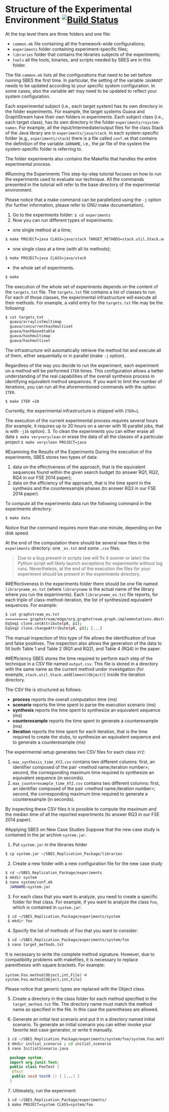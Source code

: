 # Structure of the Experimental Environment [![Build Status](https://travis-ci.com/andreamattavelli/synthesis-experiments.svg?token=Ur9HUsDar1wFwVPGCRdM&branch=master)](https://travis-ci.org/andreamattavelli/synthesis-experiments)
At the top level there are three folders and one file:

* `common.mk` file containing all the framework-wide configurations;
* `experiments` folder containing experiment-specific files;
* `libraries` folder that contains the libraries subjects of the experiments;
* `tools` all the tools, binaries, and scripts needed by SBES are in this folder.

The file `common.mk` lists all the configurations that need to be set before running SBES the first time. In particular, the setting of the variable `JAVAROOT` needs to be updated according to your specific system configuration. In some cases, also the variable `ANT` may need to be updated to reflect your system configuration.

Each experimental subject (i.e., each target system) has its own directory in the folder experiments. For example, the target systems Guava and GraphStream have their own folders in experiments. Each subject class (i.e., each target class), has its own directory in the folder `experiments/<system-name>`. For example, all the input/intermediate/output files for the class Stack of the Java library are in `experiments/java/stack`. In each system-specific folder (e.g., `experiments/stack`) there is a file called `conf.mk` that contains the definition of the variable `JARNAME`, i.e., the jar file of the system the system-specific folder is referring to.

The folder experiments also contains the Makefile that handles the entire experimental process. 

#Running the Experiments
This step-by-step tutorial focuses on how to run the experiments used to evaluate our technique. All the commands presented in the tutorial will refer to the base directory of the experimental environment.

Please notice that a make command can be parallelized using the `-j` option (for further information, please refer to GNU make documentation).

1. Go to the experiments folder: `$ cd experiments`
2. Now you can run different types of experiments:
  * one single method at a time;

   ```bash
   $ make PROJECT=java CLASS=java/stack TARGET_METHODS=stack.util.Stack.addElement\(Object\)
   ```

  * one single class at a time (with all its methods);

   ```bash
   $ make PROJECT=java CLASS=java/stack
   ```

  * the whole set of experiments.
    
   ```bash
   $ make
   ```
  
  The execution of the whole set of experiments depends on the content of the `targets.txt` file. The `targets.txt` file contains a list of classes to run. For each of those classes, the experimental infrastructure will execute all their methods. For example, a valid entry for the `targets.txt` file may be the following:

  ```bash
  $ cat targets.txt
    guava/arraylistmultimap
    guava/concurrenthashmultiset
    guava/hashbasedtable
    guava/hashmultimap
    guava/hashmultiset
  ```

  The infrastructure will automatically retrieve the method list and execute all of them, either sequentially or in parallel (make `-j` option).
  
  Regardless of the way you decide to run the experiment, each experiment on a method will be performed `ITER` times. This configuration allows a better understanding of the real capabilities of the overall synthesis process in identifying equivalent method sequences. If you want to limit the number of iterations, you can run all the aforementioned commands with the option `ITER`.
  
  `$ make ITER =10`

  Currently, the experimental infrastructure is shipped with `ITER=1`.
  
  The execution of the current experimental process requires several hours (for example, it requires up to 20 hours on a server with 16 parallel jobs, that is with `-j16` option).
3. To clean the experiments you can either erase all data `$ make veryveryclean` or erase the data of all the classes of a particular project `$ make veryclean PROJECT=java`

#Examining the Results of the Experiments
During the execution of the experiments, SBES stores two types of data:
1. data on the effectiveness of the approach, that is the equivalent sequences found within the given search budget (to answer RQ1, RQ2, RQ4 in our FSE 2014 paper);
2. data on the efficiency of the approach, that is the time spent in the synthesis and the counterexample phases (to answer RQ3 in our FSE 2014 paper).
  
  To compute all the experiments data run the following command in the experiments directory:
  
  ```bash
  $ make data
  ```
  
  Notice that the command requires more than one minute, depending on the disk speed.
  
  At the end of the computation there should be several new files in the `experiments` directory: one `_es.txt` and some `.csv` files.

> Due to a bug present in scripts (we will fix it sooner or later) the Python script will likely launch exceptions for experiments without log runs. Nevertheless, at the end of the execution the files for your experiment should be present in the experiments directory.

##Effectiveness
In the experiments folder there should be one file named `libraryname_es.txt` (where `libraryname` is the actual name of the library where you run the experiments).
Each `libraryname_es.txt` file reports, for each triple of class-method-iteration, the list of synthesized equivalent sequences. For example:

```bash  
$ cat graphstream_es.txt
========== graphstream/edge/org.graphstream.graph.implementations.AbstractEdge. addAttribute(String,Object)/1/log
EqSeq1 clone.setAttribute(p0, p1);
EqSeq2 clone.changeAttribute(p0, p1); [...]
```

The manual inspection of this type of file allows the identification of true and false positives. The inspection also allows the generation of the data to fill both Table 1 and Table 2 (RQ1 and RQ2), and Table 4 (RQ4) in the paper.

##Efficiency
SBES stores the time required to perform each step of the technique in a CSV file named `output.csv`. This file is stored in a directory with the same name as the current method under investigation (for example, `stack.util.Stack.addElement(Object)`) inside the iteration directory.

The CSV file is structured as follows:

* **process** reports the overall computation time (ms)
* **scenario** reports the time spent to parse the execution scenario (ms)
* **synthesis** reports the time spent to synthesize an equivalent sequence (ms)
* **counterexample** reports the time spent to generate a counterexample (ms)
* **iteration** reports the time spent for each iteration, that is the time required to create the stubs, to synthesize an equivalent sequence and to generate a counterexample (ms)

The experimental setup generates two CSV files for each class `XYZ`:

1. `max_synthesis_time_XYZ.csv` contains two different columns: first, an identifier composed of the pair <method name;iteration number>; second, the corresponding maximum time required to synthesize an equivalent sequence (in seconds).
2. `max_counterexample_time_XYZ.csv` contains two different columns: first, an identifier composed of the pair <method name;iteration number>; second, the corresponding maximum time required to generate a counterexample (in seconds).

By inspecting these CSV files it is possible to compute the maximum and the median time of all the reported experiments (to answer RQ3 in our FSE 2014 paper).

#Applying SBES on New Case Studies
Suppose that the new case study is contained in the jar archive `system.jar`.

1. Put `system.jar` in the libraries folder

  ```bash
  $ cp system.jar ~/SBES_Replication_Package/libraries
  ```

2. Create a new folder with a new configuration file for the new case study

  ```bash
  $ cd ~/SBES_Replication_Package/experiments
  $ mkdir system
  $ nano system/conf.mk
    JARNAME=system.jar
  ```

3. For each class that you want to analyze, you need to create a specific folder for that class. For example, if you want to analyze the class `Foo`, which is contained in `system.jar`:

  ```bash
   $ cd ~/SBES_Replication_Package/experiments/system
   $ mkdir foo
  ```

4. Specify the list of methods of Foo that you want to consider:
  ```bash
   $ cd ~/SBES_Replication_Package/experiments/system/foo
   $ nano target_methods.txt 
  ```

  It is necessary to write the complete method signature. However, due to compatibility problems with makefiles, it is necessary to replace parentheses with square brackets. For example:
  
  `system.Foo.method(Object,int,File)` → `system.Foo.method[Object,int,File]`
  
  Please notice that generic types are replaced with the Object class.
  
5. Create a directory in the class folder for each method specified in the `target_method.txt` file. The directory name must match the method name as specified in the file. In this case the parentheses are allowed.

6. Generate an initial test scenario and put it in a directory named initial scenario. To generate an initial scenario you can either invoke your favorite test case generator, or write it manually.
  ```bash
   $ cd ~/SBES_Replication_Package/experiments/system/foo/system.Foo.method\(Object,int,File\)
   $ mkdir initial_scenario ; cd initial_scenario
   $ nano InitialScenario.java
  ```
  ```java
    package system;
    import org.junit.Test;
    public class FooTest {
     @Test
     public void test0 () { [...] }
    }
 ```
 
7. Ultimately, run the experiment:
  ```bash
   $ cd ~/SBES_Replication_Package/experiments/
   $ make PROJECT=system CLASS=system/foo
  ```
